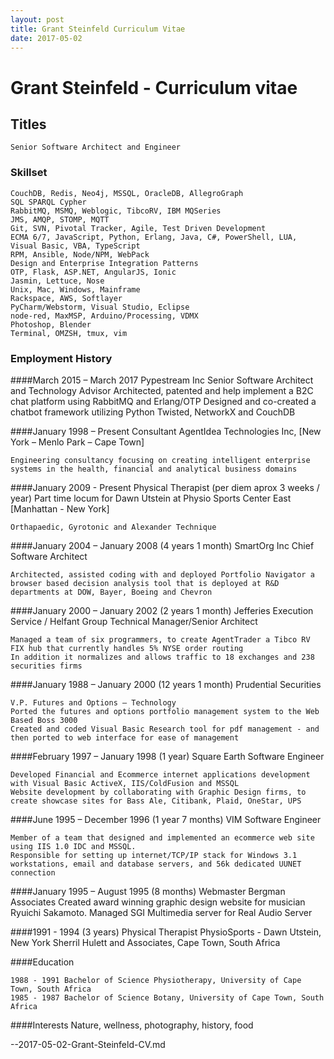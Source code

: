 ```yaml
---
layout: post
title: Grant Steinfeld Curriculum Vitae
date: 2017-05-02
---
```


# Grant Steinfeld - Curriculum vitae


## Titles
    Senior Software Architect and Engineer


### Skillset
    CouchDB, Redis, Neo4j, MSSQL, OracleDB, AllegroGraph 
    SQL SPARQL Cypher
    RabbitMQ, MSMQ, Weblogic, TibcoRV, IBM MQSeries
    JMS, AMQP, STOMP, MQTT
    Git, SVN, Pivotal Tracker, Agile, Test Driven Development  
    ECMA 6/7, JavaScript, Python, Erlang, Java, C#, PowerShell, LUA, Visual Basic, VBA, TypeScript
    RPM, Ansible, Node/NPM, WebPack
    Design and Enterprise Integration Patterns
    OTP, Flask, ASP.NET, AngularJS, Ionic 
    Jasmin, Lettuce, Nose
    Unix, Mac, Windows, Mainframe
    Rackspace, AWS, Softlayer
    PyCharm/Webstorm, Visual Studio, Eclipse
    node-red, MaxMSP, Arduino/Processing, VDMX
    Photoshop, Blender
    Terminal, OMZSH, tmux, vim

### Employment History

####March 2015 – March 2017
    Pypestream Inc
    Senior Software Architect and Technology Advisor
    Architected, patented and help implement a B2C chat platform using RabbitMQ and Erlang/OTP
    Designed and co-created a chatbot framework utilizing Python Twisted, NetworkX and CouchDB


####January 1998 – Present
    Consultant
    AgentIdea Technologies Inc, [New York – Menlo Park – Cape Town]

    Engineering consultancy focusing on creating intelligent enterprise systems in the health, financial and analytical business domains


####January 2009 - Present
    Physical Therapist (per diem aprox 3 weeks / year)
    Part time locum for Dawn Utstein at Physio Sports Center East [Manhattan - New York]

    Orthapaedic, Gyrotonic and Alexander Technique


####January 2004 – January 2008 (4 years 1 month)
    SmartOrg Inc 
    Chief Software Architect

    Architected, assisted coding with and deployed Portfolio Navigator a browser based decision analysis tool that is deployed at R&D departments at DOW, Bayer, Boeing and Chevron


####January 2000 – January 2002 (2 years 1 month)
    Jefferies Execution Service / Helfant Group
    Technical Manager/Senior Architect

    Managed a team of six programmers, to create AgentTrader a Tibco RV FIX hub that currently handles 5% NYSE order routing
    In addition it normalizes and allows traffic to 18 exchanges and 238 securities firms


####January 1988 – January 2000 (12 years 1 month)
    Prudential Securities

    V.P. Futures and Options – Technology
    Ported the futures and options portfolio management system to the Web Based Boss 3000
    Created and coded Visual Basic Research tool for pdf management - and then ported to web interface for ease of management


####February 1997 – January 1998 (1 year)
    Square Earth
    Software Engineer

    Developed Financial and Ecommerce internet applications development with Visual Basic ActiveX, IIS/ColdFusion and MSSQL
    Website development by collaborating with Graphic Design firms, to create showcase sites for Bass Ale, Citibank, Plaid, OneStar, UPS


####June 1995 – December 1996 (1 year 7 months)
    VIM
    Software Engineer

    Member of a team that designed and implemented an ecommerce web site using IIS 1.0 IDC and MSSQL.
    Responsible for setting up internet/TCP/IP stack for Windows 3.1 workstations, email and database servers, and 56k dedicated UUNET connection


####January 1995 – August 1995 (8 months)
    Webmaster Bergman Associates
    Created award winning graphic design website for musician Ryuichi Sakamoto.
    Managed SGI Multimedia server for Real Audio Server


####1991 - 1994 (3 years)
    Physical Therapist
    PhysioSports - Dawn Utstein, New York
    Sherril Hulett and Associates, Cape Town, South Africa


####Education
    
    1988 - 1991 Bachelor of Science Physiotherapy, University of Cape Town, South Africa
    1985 - 1987 Bachelor of Science Botany, University of Cape Town, South Africa

####Interests
    Nature, wellness, photography, history, food





--2017-05-02-Grant-Steinfeld-CV.md
